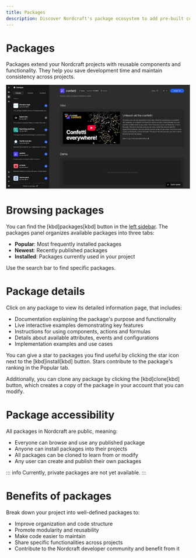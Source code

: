 ```yaml
---
title: Packages
description: Discover Nordcraft's package ecosystem to add pre-built components, formulas and actions to your projects while maintaining consistency.
---
```


# Packages
Packages extend your Nordcraft projects with reusable components and functionality. They help you save development time and maintain consistency across projects.

![Package overview|16/9](packages.webp)

# Browsing packages
You can find the [kbd]packages[kbd] button in the [left sidebar](/the-editor/overview#left-panel). The packages panel organizes available packages into three tabs:
- **Popular**: Most frequently installed packages
- **Newest**: Recently published packages
- **Installed**: Packages currently used in your project

Use the search bar to find specific packages.

# Package details
Click on any package to view its detailed information page, that includes:
- Documentation explaining the package's purpose and functionality
- Live interactive examples demonstrating key features
- Instructions for using components, actions and formulas
- Details about available attributes, events and configurations
- Implementation examples and use cases

You can give a star to packages you find useful by clicking the star icon next to the [kbd]install[kbd] button. Stars contribute to the package's ranking in the Popular tab. 

Additionally, you can clone any package by clicking the [kbd]clone[kbd] button, which creates a copy of the package in your account that you can modify.

# Package accessibility
All packages in Nordcraft are public, meaning:
- Everyone can browse and use any published package
- Anyone can install packages into their projects
- All packages can be cloned to learn from or modify
- Any user can create and publish their own packages

::: info
Currently, private packages are not yet available.
:::

# Benefits of packages
Break down your project into well-defined packages to:
- Improve organization and code structure
- Promote modularity and reusability
- Make code easier to maintain
- Share specific functionalities across projects
- Contribute to the Nordcraft developer community and benefit from it